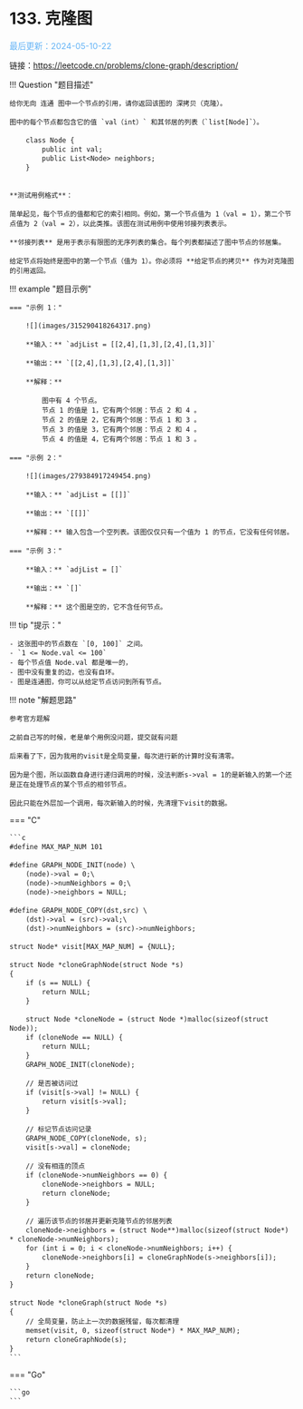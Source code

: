 # 133. 克隆图

<span style="color:rgb(100,180,246);font-size:11pt">最后更新：2024-05-10-22</span>

链接：https://leetcode.cn/problems/clone-graph/description/

!!! Question "题目描述"
    
    给你无向 连通 图中一个节点的引用，请你返回该图的 深拷贝（克隆）。

    图中的每个节点都包含它的值 `val（int）` 和其邻居的列表（`list[Node]`）。

        class Node {
            public int val;
            public List<Node> neighbors;
        }
    

    **测试用例格式**：

    简单起见，每个节点的值都和它的索引相同。例如，第一个节点值为 1（val = 1），第二个节点值为 2（val = 2），以此类推。该图在测试用例中使用邻接列表表示。

    **邻接列表** 是用于表示有限图的无序列表的集合。每个列表都描述了图中节点的邻居集。

    给定节点将始终是图中的第一个节点（值为 1）。你必须将 **给定节点的拷贝** 作为对克隆图的引用返回。

!!! example "题目示例"

    === "示例 1："
    
        ![](images/315290418264317.png)

        **输入：** `adjList = [[2,4],[1,3],[2,4],[1,3]]`

        **输出：** `[[2,4],[1,3],[2,4],[1,3]]`

        **解释：** 
        
            图中有 4 个节点。
            节点 1 的值是 1，它有两个邻居：节点 2 和 4 。
            节点 2 的值是 2，它有两个邻居：节点 1 和 3 。
            节点 3 的值是 3，它有两个邻居：节点 2 和 4 。
            节点 4 的值是 4，它有两个邻居：节点 1 和 3 。

    === "示例 2："

        ![](images/279384917249454.png)
    
        **输入：** `adjList = [[]]`

        **输出：** `[[]]`

        **解释：** 输入包含一个空列表。该图仅仅只有一个值为 1 的节点，它没有任何邻居。

    === "示例 3："

        **输入：** `adjList = []`

        **输出：** `[]`

        **解释：** 这个图是空的，它不含任何节点。

!!! tip "提示："

    - 这张图中的节点数在 `[0, 100]` 之间。
    - `1 <= Node.val <= 100`
    - 每个节点值 Node.val 都是唯一的，
    - 图中没有重复的边，也没有自环。
    - 图是连通图，你可以从给定节点访问到所有节点。


!!! note "解题思路"

    参考官方题解
    
    之前自己写的时候，老是单个用例没问题，提交就有问题
    
    后来看了下，因为我用的visit是全局变量，每次进行新的计算时没有清零。
    
    因为是个图，所以函数自身进行递归调用的时候，没法判断s->val = 1的是新输入的第一个还是正在处理节点的某个节点的相邻节点。
    
    因此只能在外层加一个调用，每次新输入的时候，先清理下visit的数据。


=== "C"

    ```c
    #define MAX_MAP_NUM 101

    #define GRAPH_NODE_INIT(node) \
        (node)->val = 0;\
        (node)->numNeighbors = 0;\
        (node)->neighbors = NULL;

    #define GRAPH_NODE_COPY(dst,src) \
        (dst)->val = (src)->val;\
        (dst)->numNeighbors = (src)->numNeighbors;

    struct Node* visit[MAX_MAP_NUM] = {NULL};

    struct Node *cloneGraphNode(struct Node *s)
    {
        if (s == NULL) {
            return NULL;
        }

        struct Node *cloneNode = (struct Node *)malloc(sizeof(struct Node));
        if (cloneNode == NULL) {
            return NULL;
        }
        GRAPH_NODE_INIT(cloneNode);

        // 是否被访问过
        if (visit[s->val] != NULL) {
            return visit[s->val];
        }

        // 标记节点访问记录
        GRAPH_NODE_COPY(cloneNode, s);
        visit[s->val] = cloneNode;

        // 没有相连的顶点
        if (cloneNode->numNeighbors == 0) {
            cloneNode->neighbors = NULL;
            return cloneNode;
        }

        // 遍历该节点的邻居并更新克隆节点的邻居列表
        cloneNode->neighbors = (struct Node**)malloc(sizeof(struct Node*) * cloneNode->numNeighbors);
        for (int i = 0; i < cloneNode->numNeighbors; i++) {
            cloneNode->neighbors[i] = cloneGraphNode(s->neighbors[i]);
        }
        return cloneNode;
    }

    struct Node *cloneGraph(struct Node *s)
    {
        // 全局变量，防止上一次的数据残留，每次都清理
        memset(visit, 0, sizeof(struct Node*) * MAX_MAP_NUM);
        return cloneGraphNode(s);
    }
    ```

=== "Go"

    ```go
    ```

